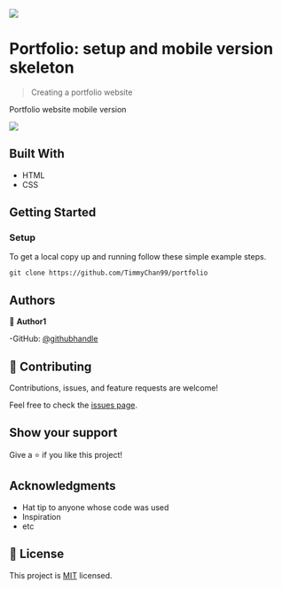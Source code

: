 ![](https://img.shields.io/badge/Microverse-blueviolet)

# Portfolio: setup and mobile version skeleton

> Creating a portfolio website

Portfolio website mobile version

![](/Screenshot_web_site)

## Built With

- HTML
- CSS

## Getting Started

### Setup

To get a local copy up and running follow these simple example steps.

`git clone https://github.com/TimmyChan99/portfolio`

## Authors

👤 **Author1**

-GitHub: [@githubhandle](https://github.com/TimmyChan99)

## 🤝 Contributing

Contributions, issues, and feature requests are welcome!

Feel free to check the [issues page](../../issues/).

## Show your support

Give a ⭐️ if you like this project!

## Acknowledgments

- Hat tip to anyone whose code was used
- Inspiration
- etc

## 📝 License

This project is [MIT](./MIT.md) licensed.
